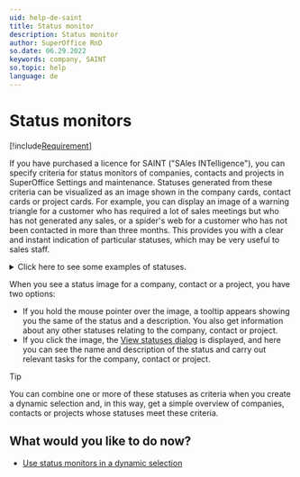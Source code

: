 ```yaml
---
uid: help-de-saint
title: Status monitor
description: Status monitor
author: SuperOffice RnD
so.date: 06.29.2022
keywords: company, SAINT
so.topic: help
language: de
---
```


# Status monitors

[!include[Requirement](includes/req-saint.md)]

If you have purchased a licence for SAINT ("SAles INTelligence"), you can specify criteria for status monitors of companies, contacts and projects in SuperOffice Settings and maintenance. Statuses generated from these criteria can be visualized as an image shown in the company cards, contact cards or project cards. For example, you can display an image of a warning triangle for a customer who has required a lot of sales meetings but who has not generated any sales, or a spider's web for a customer who has not been contacted in more than three months. This provides you with a clear and instant indication of particular statuses, which may be very useful to sales staff.

<details><summary>Click here to see some examples of statuses.</summary>

[!include[Examples](../../../learn/includes/status-examples.md)]
</details>

When you see a status image for a company, contact or a project, you have two options:

* If you hold the mouse pointer over the image, a tooltip appears showing you the same of the status and a description. You also get information about any other statuses relating to the company, contact or project.
* If you click the image, the [View statuses dialog][1] is displayed, and here you can see the name and description of the status and carry out relevant tasks for the company, contact or project.

> [!TIP]
> You can combine one or more of these statuses as criteria when you create a dynamic selection and, in this way, get a simple overview of companies, contacts or projects whose statuses meet these criteria.

## What would you like to do now?

* [Use status monitors in a dynamic selection][2]

<!-- Referenced links -->
[1]: status-dialog.md
[2]: using-status-monitors-in-dynamic-selections.md

<!-- Referenced images -->

